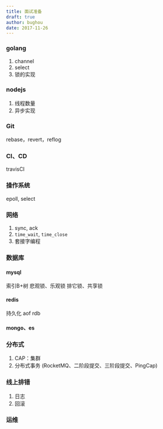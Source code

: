 ```yaml
---
title: 面试准备
draft: true
author: bughou
date: 2017-11-26
---
```


### golang
1. channel
2. select
3. 锁的实现

### nodejs
1. 线程数量
2. 异步实现

### Git
rebase，revert，reflog

### CI、CD
travisCI




### 操作系统
epoll, select

### 网络
1. sync, ack
2. `time_wait`, `time_close`
3. 套接字编程

### 数据库
#### mysql
索引B+树
悲观锁、乐观锁
排它锁、共享锁

#### redis
持久化 aof rdb

#### mongo、es 

### 分布式
1. CAP：集群
2. 分布式事务 (RocketMQ、二阶段提交、三阶段提交、PingCap)

### 线上排错
1. 日志
2. 回滚

### 运维



